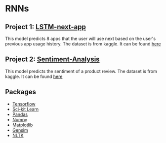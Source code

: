 # RNNs


## Project 1: [LSTM-next-app](https://github.com/pedrofuentes79/RNNs/tree/master/LSTM-next-app)

This model predicts 8 apps that the user will use next based on the user's previous app usage history.
The dataset is from kaggle. It can be found [here](https://www.kaggle.com/datasets/johnwill225/daily-phone-usage)

## Project 2: [Sentiment-Analysis](https://github.com/pedrofuentes79/RNNs/tree/master/Sentiment-Analysis)  
This model predicts the sentiment of a product review. The dataset is from kaggle. It can be found [here](https://www.kaggle.com/datasets/jillanisofttech/amazon-product-reviews)

## Packages
* [Tensorflow](https://www.tensorflow.org/)
* [Sci-kit Learn](https://scikit-learn.org/stable/)
* [Pandas](https://pandas.pydata.org/)
* [Numpy](https://numpy.org/)
* [Matplotlib](https://matplotlib.org/)
* [Gensim](https://radimrehurek.com/gensim/)
* [NLTK](https://www.nltk.org/)



